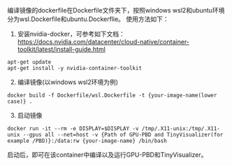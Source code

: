 编译镜像的dockerfile在Dockerfile文件夹下，按照windows wsl2和ubuntu环境分为wsl.Dockerfile和ubuntu.Dockerflie。 使用方法如下：

1. 安装nvidia-docker，可参考如下文档：https://docs.nvidia.com/datacenter/cloud-native/container-toolkit/latest/install-guide.html
```
apt-get update
apt-get install -y nvidia-container-toolkit
```

2. 编译镜像(以windows wsl2环境为例)
```
docker build -f Dockerfile/wsl.Dockerfile -t {your-image-name(lower case)} .
```

3. 启动镜像
```
docker run -it --rm -e DISPLAY=$DISPLAY -v /tmp/.X11-unix:/tmp/.X11-unix --gpus all --net=host -v {Path of GPU-PBD and TinyVisualizer(for example /PBD)}:/data:rw {your-image-name} /bin/bash
```
启动后，即可在该container中编译以及运行GPU-PBD和TinyVisualizer。
